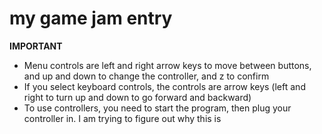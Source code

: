 # my game jam entry

**IMPORTANT**
- Menu controls are left and right arrow keys to move between buttons, and up and down to change the controller, and z to confirm
- If you select keyboard controls, the controls are arrow keys (left and right to turn up and down to go forward and backward)
- To use controllers, you need to start the program, then plug your controller in. I am trying to figure out why this is